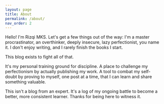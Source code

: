 ```yaml
---
layout: page
title: About
permalink: /about/
nav_order: 2
---
```


Hello! I'm Rizqi MKS. Let's get a few things out of the way: I'm a master procrastinator, an overthinker, deeply insecure, lazy perfectionist, you name it. I don't enjoy writing, and I rarely finish the books I start.

This blog exists to fight all of that.

It's my personal training ground for discipline. A place to challenge my perfectionism by actually publishing my work. A tool to combat my self-doubt by proving to myself, one post at a time, that I can learn and share something valuable.

This isn't a blog from an expert. It's a log of my ongoing battle to become a better, more consistent learner. Thanks for being here to witness it.